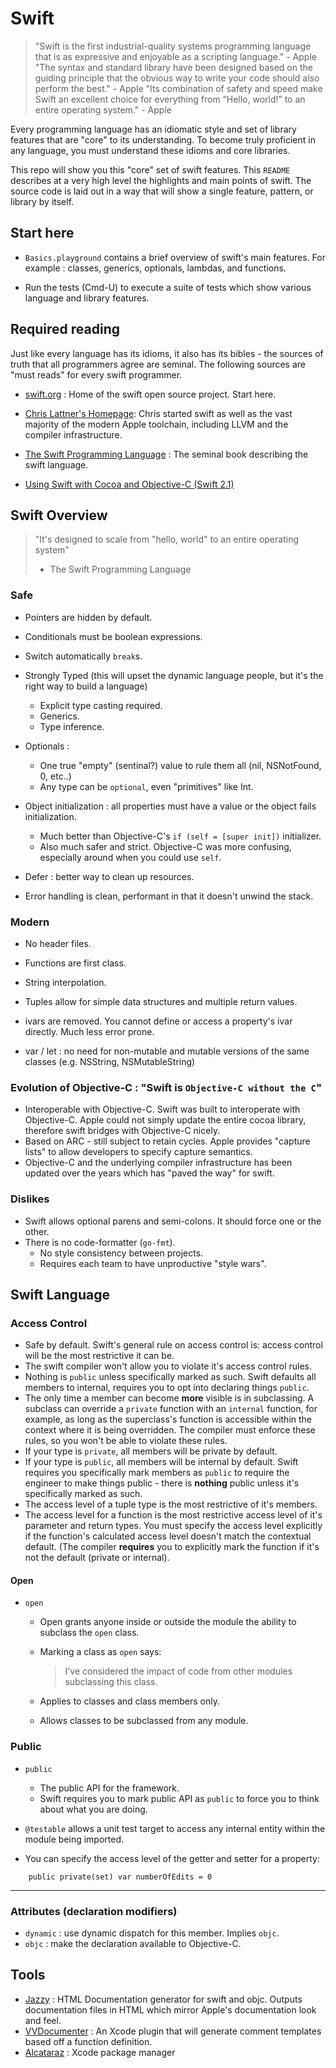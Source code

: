# Swift

> "Swift is the first industrial-quality systems programming language that is as expressive and enjoyable as a scripting language." - Apple
> "The syntax and standard library have been designed based on the guiding principle that the obvious way to write your code should also perform the best." - Apple
> "Its combination of safety and speed make Swift an excellent choice for everything from “Hello, world!” to an entire operating system." - Apple

Every programming language has an idiomatic style and set of library features that are "core" to its understanding. To become truly proficient in any language, you must understand these idioms and core libraries.

This repo will show you this "core" set of swift features. This `README` describes at a very high level the highlights and main points of swift. The source code is laid out in a way that will show a single feature, pattern, or library by itself.

## Start here

* `Basics.playground` contains a brief overview of swift's main features. For
  example : classes, generics, optionals, lambdas, and functions.

* Run the tests (Cmd-U) to execute a suite of tests which show various language
  and library features.

## Required reading

Just like every language has its idioms, it also has its bibles - the sources of
truth that all programmers agree are seminal. The following sources are "must
reads" for every swift programmer.


* [swift.org](http://swift.org) : Home of the swift open source project. Start here.

* [Chris Lattner's Homepage](http://www.nondot.org/sabre/): Chris started swift
  as well as the vast majority of the modern Apple toolchain, including LLVM and
  the compiler infrastructure.

* [The Swift Programming Language](https://developer.apple.com/library/ios/documentation/Swift/Conceptual/Swift_Programming_Language/) :
  The seminal book describing the swift language.

* [Using Swift with Cocoa and Objective-C (Swift 2.1)](https://developer.apple.com/library/ios/documentation/Swift/Conceptual/BuildingCocoaApps/index.html#//apple_ref/doc/uid/TP40014216)


## Swift Overview

> "It's designed to scale from "hello, world" to an entire operating system"
> - The Swift Programming Language

### Safe

* Pointers are hidden by default.
* Conditionals must be boolean expressions.
* Switch automatically `break`s.

* Strongly Typed (this will upset the dynamic language people, but it's the right way to build a language)
  * Explicit type casting required.
  * Generics.
  * Type inference.

* Optionals :
  * One true "empty" (sentinal?) value to rule them all (nil, NSNotFound, 0, etc..)
  * Any type can be `optional`, even "primitives" like Int.

* Object initialization : all properties must have a value or the object fails initialization.
    * Much better than Objective-C's `if (self = [super init])` initializer.
    * Also much safer and strict. Objective-C was more confusing, especially around when you could use `self`.

* Defer : better way to clean up resources.
* Error handling is clean, performant in that it doesn't unwind the stack.

### Modern

* No header files.
* Functions are first class.
* String interpolation.
* Tuples allow for simple data structures and multiple return values.
* ivars are removed. You cannot define or access a property's ivar directly. Much less error prone.

* var / let : no need for non-mutable and mutable versions of the same classes (e.g. NSString, NSMutableString)

### Evolution of Objective-C : "Swift is `Objective-C without the C`"

* Interoperable with Objective-C. Swift was built to interoperate with Objective-C. Apple could not simply update the entire cocoa library, therefore swift bridges with Objective-C nicely.
* Based on ARC - still subject to retain cycles. Apple provides "capture lists" to allow developers to specify capture semantics.
* Objective-C and the underlying compiler infrastructure has been updated over the years which has "paved the way" for swift.


### Dislikes

* Swift allows optional parens and semi-colons. It should force one or the other.
* There is no code-formatter (`go-fmt`).
  * No style consistency between projects.
  * Requires each team to have unproductive "style wars".

## Swift Language

### Access Control

* Safe by default. Swift's general rule on access control is: access control will be the most restrictive it can be.
* The swift compiler won't allow you to violate it's access control rules.
* Nothing is `public` unless specifically marked as such. Swift defaults all members to internal, requires you to opt into declaring things `public`.
* The only time a member can become **more** visible is in subclassing. A subclass can override a `private` function with an `internal` function, for example, as long as the superclass's function is accessible within the context where it is being overridden. The compiler must enforce these rules, so you won't be able to violate these rules.
* If your type is `private`, all members will be private by default.
* If your type is `public`, all members will be internal by default. Swift requires you specifically mark members as `public` to require the engineer to make things public - there is **nothing** public unless it's specifically marked as such.
* The access level of a tuple type is the most restrictive of it's members.
* The access level for a function is the most restrictive access level of it's parameter and return types. You must specify the access level explicitly if the function's calculated access level doesn't match the contextual default. (The compiler **requires** you to explicitly mark the function if it's not the default (private or internal).

#### Open
* `open`
  * Open grants anyone inside or outside the module the ability to subclass the
    `open` class.
  * Marking a class as `open` says:

    > I've considered the impact of code from other modules subclassing this class.

  * Applies to classes and class members only.
  * Allows classes to be subclassed from any module.

### Public
* `public`
  * The public API for the framework.
  * Swift requires you to mark public API as `public` to force you to think
    about what you are doing.

* `@testable` allows a unit test target to access any internal entity within the
  module being imported.

* You can specify the access level of the getter and setter for a property:

```
	public private(set) var numberOfEdits = 0
```

-------

### Attributes (declaration modifiers)

* `dynamic` : use dynamic dispatch for this member. Implies `objc`.
* `objc` : make the declaration available to Objective-C.


## Tools

* [Jazzy](https://github.com/Realm/jazzy) : HTML Documentation generator for swift and objc. Outputs documentation files in HTML which mirror Apple's documentation look and feel.
* [VVDocumenter](https://github.com/onevcat/VVDocumenter-Xcode) : An Xcode plugin that will generate comment templates based off a function definition.
* [Alcataraz](http://alcatraz.io/) : Xcode package manager
